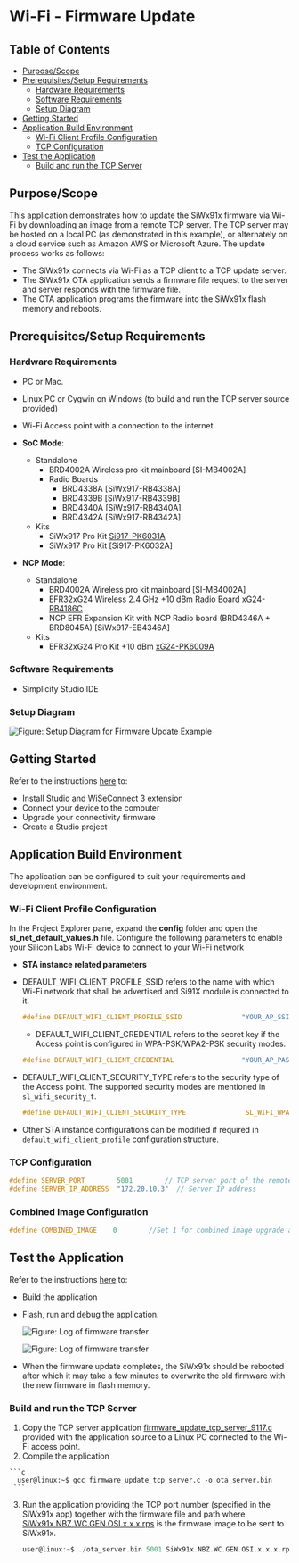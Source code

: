 # Wi-Fi - Firmware Update

## Table of Contents

- [Purpose/Scope](#purposescope)
- [Prerequisites/Setup Requirements](#prerequisitessetup-requirements)
  - [Hardware Requirements](#hardware-requirements)
  - [Software Requirements](#software-requirements)
  - [Setup Diagram](#setup-diagram)
- [Getting Started](#getting-started)
- [Application Build Environment](#application-build-environment)
  - [Wi-Fi Client Profile Configuration](#wi-fi-client-profile-configuration)
  - [TCP Configuration](#tcp-configuration)
- [Test the Application](#test-the-application)
  - [Build and run the TCP Server](#build-and-run-the-tcp-server)

## Purpose/Scope

This application demonstrates how to update the SiWx91x firmware via Wi-Fi by downloading an image from a remote TCP server. The TCP server may be hosted on a local PC (as demonstrated in this example), or alternately on a cloud service such as Amazon AWS or Microsoft Azure. The update process works as follows:

- The SiWx91x connects via Wi-Fi as a TCP client to a TCP update server.
- The SiWx91x OTA application sends a firmware file request to the server and server responds with the firmware file.
- The OTA application programs the firmware into the SiWx91x flash memory and reboots.

## Prerequisites/Setup Requirements

### Hardware Requirements  

- PC or Mac.
- Linux PC or Cygwin on Windows (to build and run the TCP server source provided)
- Wi-Fi Access point with a connection to the internet
- **SoC Mode**:
  - Standalone
    - BRD4002A Wireless pro kit mainboard [SI-MB4002A]
    - Radio Boards 
  	  - BRD4338A [SiWx917-RB4338A]
      - BRD4339B [SiWx917-RB4339B]
  	  - BRD4340A [SiWx917-RB4340A]
      - BRD4342A [SiWx917-RB4342A]
  - Kits
  	- SiWx917 Pro Kit [Si917-PK6031A](https://www.silabs.com/development-tools/wireless/wi-fi/siwx917-pro-kit?tab=overview)
  	- SiWx917 Pro Kit [Si917-PK6032A]
  	
- **NCP Mode**:
  - Standalone
    - BRD4002A Wireless pro kit mainboard [SI-MB4002A]
    - EFR32xG24 Wireless 2.4 GHz +10 dBm Radio Board [xG24-RB4186C](https://www.silabs.com/development-tools/wireless/xg24-rb4186c-efr32xg24-wireless-gecko-radio-board?tab=overview)
    - NCP EFR Expansion Kit with NCP Radio board (BRD4346A + BRD8045A) [SiWx917-EB4346A]
  - Kits
  	- EFR32xG24 Pro Kit +10 dBm [xG24-PK6009A](https://www.silabs.com/development-tools/wireless/efr32xg24-pro-kit-10-dbm?tab=overview)

### Software Requirements

- Simplicity Studio IDE

### Setup Diagram

![Figure: Setup Diagram for Firmware Update Example](resources/readme/setup_soc_ncp.png)

## Getting Started

Refer to the instructions [here](https://docs.silabs.com/wiseconnect/latest/wiseconnect-getting-started/) to:

- Install Studio and WiSeConnect 3 extension
- Connect your device to the computer
- Upgrade your connectivity firmware
- Create a Studio project

## Application Build Environment

The application can be configured to suit your requirements and development environment.

### Wi-Fi Client Profile Configuration

In the Project Explorer pane, expand the **config** folder and open the **sl_net_default_values.h** file. Configure the following parameters to enable your Silicon Labs Wi-Fi device to connect to your Wi-Fi network

- **STA instance related parameters**

- DEFAULT_WIFI_CLIENT_PROFILE_SSID refers to the name with which Wi-Fi network that shall be advertised and Si91X module is connected to it.

  	```c
  	#define DEFAULT_WIFI_CLIENT_PROFILE_SSID               "YOUR_AP_SSID"      
  	```

	- DEFAULT_WIFI_CLIENT_CREDENTIAL refers to the secret key if the Access point is configured in WPA-PSK/WPA2-PSK security modes.

  ```c
  #define DEFAULT_WIFI_CLIENT_CREDENTIAL                 "YOUR_AP_PASSPHRASE" 
  ```

- DEFAULT_WIFI_CLIENT_SECURITY_TYPE refers to the security type of the Access point. The supported security modes are mentioned in `sl_wifi_security_t`.

  ```c
  #define DEFAULT_WIFI_CLIENT_SECURITY_TYPE               SL_WIFI_WPA2 
  ```

- Other STA instance configurations can be modified if required in `default_wifi_client_profile` configuration structure.

### TCP Configuration

```c
#define SERVER_PORT        5001        // TCP server port of the remote TCP server
#define SERVER_IP_ADDRESS  "172.20.10.3"  // Server IP address 
```

### Combined Image Configuration

```c
#define COMBINED_IMAGE    0        //Set 1 for combined image upgrade and 0 for TA firmware upgrade
```

## Test the Application

Refer to the instructions [here](https://docs.silabs.com/wiseconnect/latest/wiseconnect-getting-started/) to:

- Build the application
- Flash, run and debug the application.

  ![Figure: Log of firmware transfer](resources/readme/image157.png)

  ![Figure: Log of firmware transfer](resources/readme/output_soc.png)

- When the firmware update completes, the SiWx91x should be rebooted after which it may take a few minutes to overwrite the old firmware with the new firmware in flash memory.

### Build and run the TCP Server

  1. Copy the TCP server application [firmware_update_tcp_server_9117.c](https://github.com/SiliconLabs/wiseconnect/blob/master/examples/featured/firmware_update/firmware_update_tcp_server_9117.c) provided with the application source to a Linux PC connected to the Wi-Fi access point.
  2. Compile the application

    ```c
	  user@linux:~$ gcc firmware_update_tcp_server.c -o ota_server.bin
	 ```

  3. Run the application providing the TCP port number (specified in the SiWx91x app) together with the firmware file and path where [SiWx91x.NBZ.WC.GEN.OSI.x.x.x.rps](https://github.com/SiliconLabs/wiseconnect-wifi-bt-sdk/tree/master/firmware) is the firmware image to be sent to SiWx91x.

      ```c
      user@linux:~$ ./ota_server.bin 5001 SiWx91x.NBZ.WC.GEN.OSI.x.x.x.rps
      ```